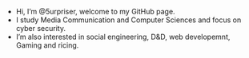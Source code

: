 - Hi, I’m @5urpriser, welcome to my GitHub page.
- I study Media Communication and Computer Sciences and focus on cyber security.
- I’m also interested in social engineering, D&D, web developemnt, Gaming and ricing.
